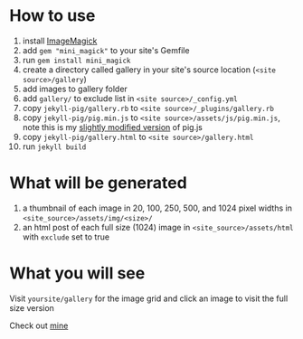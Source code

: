 
# How to use
1. install [ImageMagick](https://imagemagick.org)
2. add `gem "mini_magick"` to your site's Gemfile
3. run `gem install mini_magick`
4. create a directory called gallery in your site's source location (`<site source>/gallery`)
5. add images to gallery folder
6. add `gallery/` to exclude list in `<site source>/_config.yml`
7. copy `jekyll-pig/gallery.rb` to `<site source>/_plugins/gallery.rb`
8. copy `jekyll-pig/pig.min.js` to `<site source>/assets/js/pig.min.js`, note this is my [slightly modified version](https://github.com/clnhlzmn/pig.js) of pig.js
9. copy `jekyll-pig/gallery.html` to `<site source>/gallery.html`
10. run `jekyll build`

# What will be generated
1. a thumbnail of each image in 20, 100, 250, 500, and 1024 pixel widths in `<site_source>/assets/img/<size>/`
2. an html post of each full size (1024) image in `<site_source>/assets/html` with `exclude` set to true

# What you will see

Visit `yoursite/gallery` for the image grid and click an image to visit the full size version

Check out [mine](https://colinholzman.xyz/gallery/)